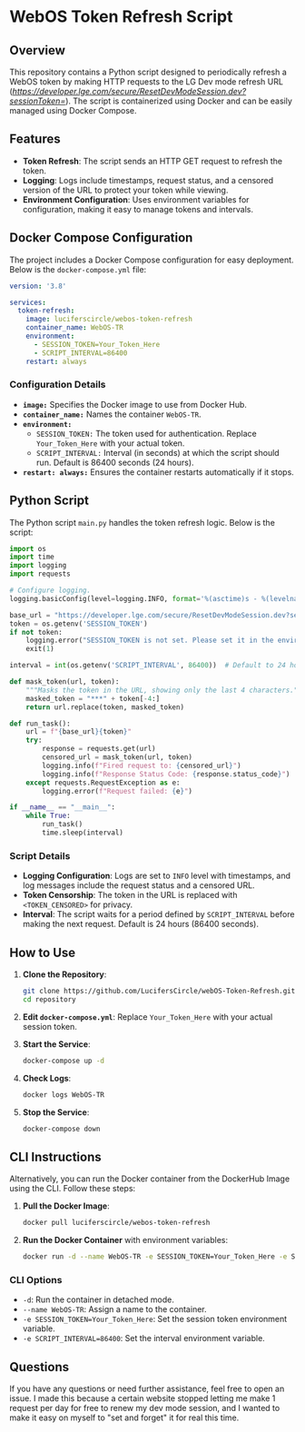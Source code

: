 # WebOS Token Refresh Script

## Overview

This repository contains a Python script designed to periodically refresh a WebOS token by making HTTP requests to the LG Dev mode refresh URL (*https://developer.lge.com/secure/ResetDevModeSession.dev?sessionToken=*). The script is containerized using Docker and can be easily managed using Docker Compose.

## Features

- **Token Refresh**: The script sends an HTTP GET request to refresh the token.
- **Logging**: Logs include timestamps, request status, and a censored version of the URL to protect your token while viewing.
- **Environment Configuration**: Uses environment variables for configuration, making it easy to manage tokens and intervals.

## Docker Compose Configuration

The project includes a Docker Compose configuration for easy deployment. Below is the `docker-compose.yml` file:

```yaml
version: '3.8'

services:
  token-refresh:
    image: luciferscircle/webos-token-refresh
    container_name: WebOS-TR
    environment:
      - SESSION_TOKEN=Your_Token_Here
      - SCRIPT_INTERVAL=86400
    restart: always
```

### Configuration Details

- **`image:`** Specifies the Docker image to use from Docker Hub.
- **`container_name:`** Names the container `WebOS-TR`.
- **`environment:`**
  - `SESSION_TOKEN:` The token used for authentication. Replace `Your_Token_Here` with your actual token.
  - `SCRIPT_INTERVAL:` Interval (in seconds) at which the script should run. Default is 86400 seconds (24 hours).
- **`restart: always:`** Ensures the container restarts automatically if it stops.

## Python Script

The Python script `main.py` handles the token refresh logic. Below is the script:

```python
import os
import time
import logging
import requests

# Configure logging.
logging.basicConfig(level=logging.INFO, format='%(asctime)s - %(levelname)s - %(message)s')

base_url = "https://developer.lge.com/secure/ResetDevModeSession.dev?sessionToken="
token = os.getenv('SESSION_TOKEN')
if not token:
    logging.error("SESSION_TOKEN is not set. Please set it in the environment variables.")
    exit(1)

interval = int(os.getenv('SCRIPT_INTERVAL', 86400))  # Default to 24 hours if not set.

def mask_token(url, token):
    """Masks the token in the URL, showing only the last 4 characters."""
    masked_token = "***" + token[-4:]
    return url.replace(token, masked_token)

def run_task():
    url = f"{base_url}{token}"
    try:
        response = requests.get(url)
        censored_url = mask_token(url, token)
        logging.info(f"Fired request to: {censored_url}")
        logging.info(f"Response Status Code: {response.status_code}")
    except requests.RequestException as e:
        logging.error(f"Request failed: {e}")

if __name__ == "__main__":
    while True:
        run_task()
        time.sleep(interval)
```

### Script Details

- **Logging Configuration**: Logs are set to `INFO` level with timestamps, and log messages include the request status and a censored URL.
- **Token Censorship**: The token in the URL is replaced with `<TOKEN_CENSORED>` for privacy.
- **Interval**: The script waits for a period defined by `SCRIPT_INTERVAL` before making the next request. Default is 24 hours (86400 seconds).

## How to Use

1. **Clone the Repository**:
   ```bash
   git clone https://github.com/LucifersCircle/webOS-Token-Refresh.git
   cd repository
   ```

2. **Edit `docker-compose.yml`**: Replace `Your_Token_Here` with your actual session token.

3. **Start the Service**:
   ```bash
   docker-compose up -d
   ```

4. **Check Logs**:
   ```bash
   docker logs WebOS-TR
   ```

5. **Stop the Service**:
   ```bash
   docker-compose down
   ```
## CLI Instructions

Alternatively, you can run the Docker container from the DockerHub Image using the CLI. Follow these steps:

1. **Pull the Docker Image**:

   ```bash
   docker pull luciferscircle/webos-token-refresh
   ```

2. **Run the Docker Container** with environment variables:

   ```bash
   docker run -d --name WebOS-TR -e SESSION_TOKEN=Your_Token_Here -e SCRIPT_INTERVAL=86400 luciferscircle/webos-token-refresh
   ```

### CLI Options

- `-d`: Run the container in detached mode.
- `--name WebOS-TR`: Assign a name to the container.
- `-e SESSION_TOKEN=Your_Token_Here`: Set the session token environment variable.
- `-e SCRIPT_INTERVAL=86400`: Set the interval environment variable.

## Questions

If you have any questions or need further assistance, feel free to open an issue.  I made this because a certain website stopped letting me make 1 request per day for free to renew my dev mode session, and I wanted to make it easy on myself to "set and forget" it for real this time.
